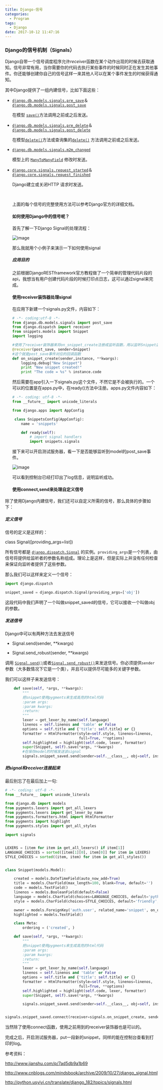 ```yaml
---
title: Django-信号
categories:
  - Program
tags:
  - Django
date: 2017-10-12 11:47:16
---
```


### Django的信号机制（Signals）

Django自带一个信号调度程序允许*receiver*函数在某个动作出现的时候去获取通知。信号非常有用，当你需要你的代码去执行某些事件的时候同时正在发生其他事件。你还能够创建你自己的信号这样一来其他人可以在某个事件发生的时候获得通知。

<!--more-->

其中Django提供了一组内建信号，比如下面这些：

- [`django.db.models.signals.pre_save`](http://python.usyiyi.cn/documents/django_182/ref/signals.html#django.db.models.signals.pre_save)＆[`django.db.models.signals.post_save`](http://python.usyiyi.cn/documents/django_182/ref/signals.html#django.db.models.signals.post_save)

  在模型 [`save()`](http://python.usyiyi.cn/documents/django_182/ref/models/instances.html#django.db.models.Model.save)方法调用之前或之后发送。

- [`django.db.models.signals.pre_delete`](http://python.usyiyi.cn/documents/django_182/ref/signals.html#django.db.models.signals.pre_delete)＆[`django.db.models.signals.post_delete`](http://python.usyiyi.cn/documents/django_182/ref/signals.html#django.db.models.signals.post_delete)

  在模型[`delete()`](http://python.usyiyi.cn/documents/django_182/ref/models/instances.html#django.db.models.Model.delete)方法或查询集的[`delete()`](http://python.usyiyi.cn/documents/django_182/ref/models/querysets.html#django.db.models.query.QuerySet.delete) 方法调用之前或之后发送。

- [`django.db.models.signals.m2m_changed`](http://python.usyiyi.cn/documents/django_182/ref/signals.html#django.db.models.signals.m2m_changed)

  模型上的 [`ManyToManyField`](http://python.usyiyi.cn/documents/django_182/ref/models/fields.html#django.db.models.ManyToManyField) 修改时发送。

- [`django.core.signals.request_started`](http://python.usyiyi.cn/documents/django_182/ref/signals.html#django.core.signals.request_started)＆[`django.core.signals.request_finished`](http://python.usyiyi.cn/documents/django_182/ref/signals.html#django.core.signals.request_finished)

  Django建立或关闭HTTP 请求时发送。

  ​

  上面的每个信号的完整使用方法可以参考Django官方的详细文档。

  #### 如何使用Django中的信号呢？

  首先了解一下Django Signal的处理流程：

  ![image](/blogimg/signal_process.png)

  那么我就用个小例子来演示一下如何使用signal

  ##### 应用目的

  之前根据DjangoRESTframework官方教程做了一个简单的管理代码片段的api，我想当有用户创建代码片段的时候打印点日志，这可以通过signal来完成。

  #### 使用receiver装饰器处理signal

  在应用下新建一个signals.py文件，内容如下：

  ```python
  # -*- coding:utf-8 -*-
  from django.db.models.signals import post_save
  from django.dispatch import receiver
  from snippets.models import Snippet
  import logging

  #使用了receiver装饰器来将on_snippet_create注册成监听函数，用以监听Snippet这个model的post_save事件
  @receiver(post_save, sender=Snippet)
  #这个就是post_save事件对应的回调函数
  def on_snippet_create(sender,instance, **kwargs):
      logging.debug("New Snippet")
      print "New snippet created!"
      print "The code = %s" % instance.code
  ```

  然后需要在app引入一下signals.py这个文件，不然它是不会被执行的。一个可以的位置是在apps.py中，在ready()方法中注册。apps.py文件内容如下：

  ```python
  # -*- coding: utf-8 -*-
  from __future__ import unicode_literals

  from django.apps import AppConfig
  ```

  ```python
   class SnippetsConfig(AppConfig):
      name = 'snippets'

      def ready(self):
          # import signal handlers
          import snippets.signals
  ```




  接下来可以开启测试服务器，看一下是否能够监听到model的post_save事件。

  ![image](/blogimg/receiver_result.png)

  可以看到控制台已经打印出了log信息，说明监听成功。

  #### 使用connect,send来处理自定义信号

除了使用Django内建信号，我们还可以自定义所需的信号，那么具体的步骤如下：

##### 定义信号

信号的定义是这样的：

class Signal([providing_args=list])

所有信号都是 [`django.dispatch.Signal`](http://python.usyiyi.cn/documents/django_182/topics/signals.html#django.dispatch.Signal) 的实例。`providing_args`是一个列表，由信号将提供给监听者的参数名称组成。理论上是这样，但是实际上并没有任何检查来保证向监听者提供了这些参数。

那么我们可以这样来定义一个信号：

```python
import django.dispatch

snippet_saved = django.dispatch.Signal(providing_args=['obj'])
```

这段代码中我们声明了一个叫做snippet_saved的信号，它可以接收一个叫做obj的参数。

##### 发送信号

Django中可以有两种方法去发送信号

- Signal.send(sender, **kwargs)


- Signal.send_robust(sender, **kwargs)

调用 [`Signal.send()`](http://python.usyiyi.cn/documents/django_182/topics/signals.html#django.dispatch.Signal.send)或者[`Signal.send_robust()`](http://python.usyiyi.cn/documents/django_182/topics/signals.html#django.dispatch.Signal.send_robust)来发送信号。你必须提供`sender` 参数（大多数情况下它是一个类），并且可以提供尽可能多的关键字参数。

我们可以这样子来发送信号：

```python
    def save(self, *args, **kwargs):
        """
        把snippet使用pygments来生成高亮的html代码
        :param args:
        :param kwargs:
        :return:
        """
        lexer = get_lexer_by_name(self.language)
        linenos = self.linenos and 'table' or False
        options = self.title and {'title': self.title} or {}
        formatter = HtmlFormatter(style=self.style, linenos=linenos,
                                  full=True, **options)
        self.highlighted = highlight(self.code, lexer, formatter)
        super(Snippet, self).save(*args, **kwargs)
		#在保存model的时候发送该signal
        signals.snippet_saved.send(sender=self.__class__, obj=self, instance=self)
```

##### 把signal和receiver连接起来

最后别忘了在最后加上一句:

```python
# -*- coding: utf-8 -*-
from __future__ import unicode_literals

from django.db import models
from pygments.lexers import get_all_lexers
from pygments.lexers import get_lexer_by_name
from pygments.formatters.html import HtmlFormatter
from pygments import highlight
from pygments.styles import get_all_styles

import signals


LEXERS = [item for item in get_all_lexers() if item[1]]
LANGUAGE_CHOICES = sorted([item[1][0], item[0]] for item in LEXERS)
STYLE_CHOICES = sorted((item, item) for item in get_all_styles())


class Snippet(models.Model):

    created = models.DateTimeField(auto_now_add=True)
    title = models.CharField(max_length=100, blank=True, default='')
    code = models.TextField()
    linenos = models.BooleanField(default=False)
    language = models.CharField(choices=LANGUAGE_CHOICES, default='python', max_length=100)
    style = models.CharField(choices=STYLE_CHOICES, default='friendly', max_length=100)

    owner = models.ForeignKey('auth.user', related_name='snippet', on_delete=models.CASCADE)
    highlighted = models.TextField()

    class Meta:
        ordering = ('created', )

    def save(self, *args, **kwargs):
        """
        把snippet使用pygments来生成高亮的html代码
        :param args:
        :param kwargs:
        :return:
        """
        lexer = get_lexer_by_name(self.language)
        linenos = self.linenos and 'table' or False
        options = self.title and {'title': self.title} or {}
        formatter = HtmlFormatter(style=self.style, linenos=linenos,
                                  full=True, **options)
        self.highlighted = highlight(self.code, lexer, formatter)
        super(Snippet, self).save(*args, **kwargs)

        signals.snippet_saved.send(sender=self.__class__, obj=self, instance=self)


signals.snippet_saved.connect(receiver=signals.on_snippet_create, sender=Snippet)
```

当然除了使用connect函数，使用之前用到的receiver装饰器也是可以的。

完成之后，开启测试服务器，put一段新的snippet，同样的能在控制台查看到打印的log。



参考资料：

http://www.jianshu.com/p/7ad5db9a1b69

http://www.cnblogs.com/mindsbook/archive/2009/10/27/django_signal.html

http://python.usyiyi.cn/translate/django_182/topics/signals.html
